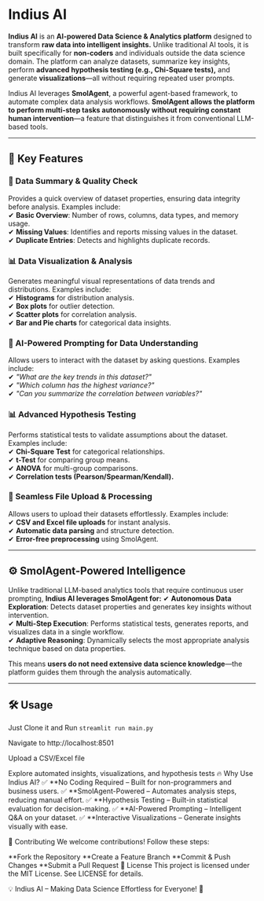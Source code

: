 # Indius AI  

**Indius AI** is an **AI-powered Data Science & Analytics platform** designed to transform **raw data into intelligent insights.** Unlike traditional AI tools, it is built specifically for **non-coders** and individuals outside the data science domain. The platform can analyze datasets, summarize key insights, perform **advanced hypothesis testing (e.g., Chi-Square tests),** and generate **visualizations**—all without requiring repeated user prompts.  

Indius AI leverages **SmolAgent**, a powerful agent-based framework, to automate complex data analysis workflows. **SmolAgent allows the platform to perform multi-step tasks autonomously without requiring constant human intervention**—a feature that distinguishes it from conventional LLM-based tools.  

---

## 🚀 Key Features  

### 📝 Data Summary & Quality Check  
Provides a quick overview of dataset properties, ensuring data integrity before analysis.
Examples include:  
✔ **Basic Overview**: Number of rows, columns, data types, and memory usage.  
✔ **Missing Values**: Identifies and reports missing values in the dataset.  
✔ **Duplicate Entries**: Detects and highlights duplicate records.  

### 📊 Data Visualization & Analysis  
Generates meaningful visual representations of data trends and distributions. 
Examples include:  
✔ **Histograms** for distribution analysis.  
✔ **Box plots** for outlier detection.  
✔ **Scatter plots** for correlation analysis.  
✔ **Bar and Pie charts** for categorical data insights.  

### 🔎 AI-Powered Prompting for Data Understanding  
Allows users to interact with the dataset by asking questions.
Examples include:  
✔ *"What are the key trends in this dataset?"*  
✔ *"Which column has the highest variance?"*  
✔ *"Can you summarize the correlation between variables?"*  

### 📊 Advanced Hypothesis Testing  
Performs statistical tests to validate assumptions about the dataset. Examples include:  
✔ **Chi-Square Test** for categorical relationships.  
✔ **t-Test** for comparing group means.  
✔ **ANOVA** for multi-group comparisons.  
✔ **Correlation tests (Pearson/Spearman/Kendall).**  

### 📂 Seamless File Upload & Processing  
Allows users to upload their datasets effortlessly.
Examples include:  
✔ **CSV and Excel file uploads** for instant analysis.  
✔ **Automatic data parsing** and structure detection.  
✔ **Error-free preprocessing** using SmolAgent.  

---

## ⚙️ SmolAgent-Powered Intelligence  

Unlike traditional LLM-based analytics tools that require continuous user prompting, **Indius AI leverages SmolAgent for:**
✔ **Autonomous Data Exploration**: Detects dataset properties and generates key insights without intervention.  
✔ **Multi-Step Execution**: Performs statistical tests, generates reports, and visualizes data in a single workflow.  
✔ **Adaptive Reasoning**: Dynamically selects the most appropriate analysis technique based on data properties.  

This means **users do not need extensive data science knowledge**—the platform guides them through the analysis automatically.  

---

## 🛠️  Usage  

Just Clone it and Run `streamlit run main.py`

Navigate to http://localhost:8501

Upload a CSV/Excel file

Explore automated insights, visualizations, and hypothesis tests
🔥 Why Use Indius AI?
✅ **No Coding Required – Built for non-programmers and business users.
✅ **SmolAgent-Powered – Automates analysis steps, reducing manual effort.
✅ **Hypothesis Testing – Built-in statistical evaluation for decision-making.
✅ **AI-Powered Prompting – Intelligent Q&A on your dataset.
✅ **Interactive Visualizations – Generate insights visually with ease.

🤝 Contributing
We welcome contributions! Follow these steps:

**Fork the Repository
**Create a Feature Branch
**Commit & Push Changes
**Submit a Pull Request
📜 License
This project is licensed under the MIT License. See LICENSE for details.

💡 Indius AI – Making Data Science Effortless for Everyone! 🚀
